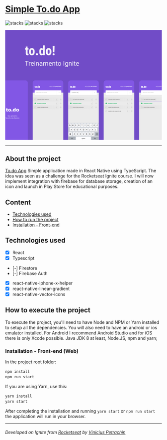 # [Simple To.do App](https://www.figma.com/file/UBKawgIJz8wKWKFCKLB3OE/To.do?node-id=10485%3A499)
![stacks](https://img.shields.io/badge/ReactJS-v17.0.1-green)
![stacks](https://img.shields.io/badge/React%20Native-0.64.2-green)
![stacks](https://img.shields.io/badge/Stack-Typescript-blue) 


<p align="center">
  <img src="cover/cover.png"/>
</p>

---

## About the project <a id="en_us"></a>

[To.do App](https://www.figma.com/file/UBKawgIJz8wKWKFCKLB3OE/To.do?node-id=10485%3A499) Simple application made in React Native using TypeScript. The idea was seen as a challenge for the Rocketseat Ignite course.
I will now implement integration with firebase for database storage, creation of an icon and launch in Play Store for educational purposes.

## Content
* [Technologies used](#technologies)
* [How to run the project](#installation)
* [Installation - Front-end](#installation-front)

## Technologies used <a id="technologies"></a>

- [x] React
- [x] Typescript
- [-] Firestore
- [-] Firebase Auth
- [x] react-native-iphone-x-helper
- [x] react-native-linear-gradient
- [x] react-native-vector-icons

## How to execute the project <a id="installation"></a>
To execute the project, you'll need to have Node and NPM or Yarn installed to setup all the dependencies.
You will also need to have an android or ios emulator installed. 
For Android I recommend Android Studio and for iOS there is only Xcode possible.
Java JDK 8 at least, Node.JS, npm and yarn;


### Installation - Front-end (Web) <a id="installation-front"></a>

In the project root folder:

```bash
npm install
npm run start
```

If you are using Yarn, use this:
```bash
yarn install
yarn start
```

After completing the installation and running ``yarn start`` or ``npm run start`` the application will run in your browser.

---
###### Developed on Ignite from [Rocketseat](https://rocketseat.com.br) by [Vinicius Petrachin](https://www.linkedin.com/in/petrachin/)
